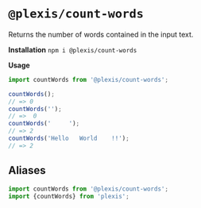 # `@plexis/count-words`

Returns the number of words contained in the input text.

**Installation**
`npm i @plexis/count-words`

**Usage**

```javascript
import countWords from '@plexis/count-words';

countWords();
// => 0
countWords('');
// =>  0
countWords('     ');
// => 2
countWords('Hello   World    !!');
// => 2
```

## Aliases

```javascript
import countWords from '@plexis/count-words';
import {countWords} from 'plexis';
```
